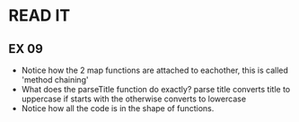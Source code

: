 # READ IT
## EX 09
* Notice how the 2 map functions are attached to eachother, this is called 'method chaining'
* What does the parseTitle function do exactly?
  parse title converts title to uppercase if starts with the otherwise converts to lowercase
* Notice how all the code is in the shape of functions.
